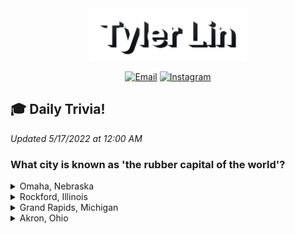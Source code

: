 <div align="center">
<a href="https://tylerl.in"><img alt="Website" title="Website" src="https://raw.githubusercontent.com/tytot/tytot/master/me.png" alt="Tyler Lin" width="50%" height="50%" /></a>
</div>
<p align="center">
<a href="mailto:tyler@tylerl.in"><img alt="Email" title="Email" height="40" width="40" src="https://camo.githubusercontent.com/df5a487e714dcdebdb4b5473a4ebc3a19fed6e15/68747470733a2f2f6564656e742e6769746875622e696f2f537570657254696e7949636f6e732f696d616765732f7376672f6d61696c2e737667" /></a>
<a href="https://www.instagram.com/t.1in/"><img alt="Instagram" title="Instagram" height="40" width="40" src="https://camo.githubusercontent.com/68ff38b86f01b428567dcc406116e23728245f4e/68747470733a2f2f6564656e742e6769746875622e696f2f537570657254696e7949636f6e732f696d616765732f7376672f696e7374616772616d2e737667" /></a>
</p>

## :mortar_board: Daily Trivia!
*Updated 5/17/2022 at 12:00 AM*
### What city is known as 'the rubber capital of the world'?
<details>
<summary>
Omaha, Nebraska    
</summary>

:x: *Wrong...*
</details>
<details>
<summary>
Rockford, Illinois  
</summary>

:x: *Wrong...*
</details>
<details>
<summary>
Grand Rapids, Michigan   
</summary>

:x: *Wrong...*
</details>
<details>
<summary>
Akron, Ohio  
</summary>

:heavy_check_mark: *Correct!*
</details>
